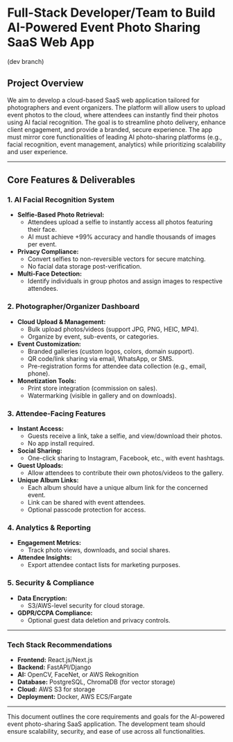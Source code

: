 # Full-Stack Developer/Team to Build AI-Powered Event Photo Sharing SaaS Web App

(dev branch)

## Project Overview
We aim to develop a cloud-based SaaS web application tailored for photographers and event organizers. The platform will allow users to upload event photos to the cloud, where attendees can instantly find their photos using AI facial recognition. The goal is to streamline photo delivery, enhance client engagement, and provide a branded, secure experience. The app must mirror core functionalities of leading AI photo-sharing platforms (e.g., facial recognition, event management, analytics) while prioritizing scalability and user experience.

---

## Core Features & Deliverables

### 1. AI Facial Recognition System
- **Selfie-Based Photo Retrieval:**
  - Attendees upload a selfie to instantly access all photos featuring their face.
  - AI must achieve +99% accuracy and handle thousands of images per event.
- **Privacy Compliance:**
  - Convert selfies to non-reversible vectors for secure matching.
  - No facial data storage post-verification.
- **Multi-Face Detection:**
  - Identify individuals in group photos and assign images to respective attendees.

### 2. Photographer/Organizer Dashboard
- **Cloud Upload & Management:**
  - Bulk upload photos/videos (support JPG, PNG, HEIC, MP4).
  - Organize by event, sub-events, or categories.
- **Event Customization:**
  - Branded galleries (custom logos, colors, domain support).
  - QR code/link sharing via email, WhatsApp, or SMS.
  - Pre-registration forms for attendee data collection (e.g., email, phone).
- **Monetization Tools:**
  - Print store integration (commission on sales).
  - Watermarking (visible in gallery and on downloads).

### 3. Attendee-Facing Features
- **Instant Access:**
  - Guests receive a link, take a selfie, and view/download their photos.
  - No app install required.
- **Social Sharing:**
  - One-click sharing to Instagram, Facebook, etc., with event hashtags.
- **Guest Uploads:**
  - Allow attendees to contribute their own photos/videos to the gallery.
- **Unique Album Links:**
  - Each album should have a unique album link for the concerned event.
  - Link can be shared with event attendees.
  - Optional passcode protection for access.

### 4. Analytics & Reporting
- **Engagement Metrics:**
  - Track photo views, downloads, and social shares.
- **Attendee Insights:**
  - Export attendee contact lists for marketing purposes.

### 5. Security & Compliance
- **Data Encryption:**
  - S3/AWS-level security for cloud storage.
- **GDPR/CCPA Compliance:**
  - Optional guest data deletion and privacy controls.

---

### Tech Stack Recommendations
- **Frontend:** React.js/Next.js
- **Backend:** FastAPI/Django
- **AI:** OpenCV, FaceNet, or AWS Rekognition
- **Database:** PostgreSQL, ChromaDB (for vector storage)
- **Cloud:** AWS S3 for storage
- **Deployment:** Docker, AWS ECS/Fargate

---

This document outlines the core requirements and goals for the AI-powered event photo-sharing SaaS application. The development team should ensure scalability, security, and ease of use across all functionalities.
````

